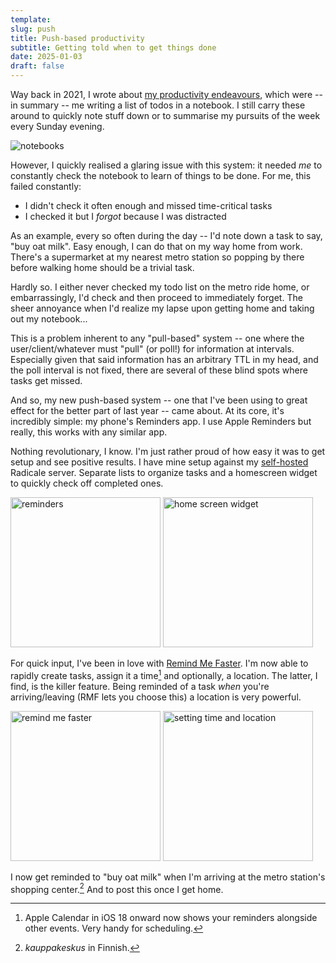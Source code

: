 ```yaml
---
template:
slug: push
title: Push-based productivity
subtitle: Getting told when to get things done
date: 2025-01-03
draft: false
---
```


Way back in 2021, I wrote about [my productivity endeavours][prod],
which were -- in summary -- me writing a list of todos in a notebook.
I still carry these around to quickly note stuff down or to summarise my
pursuits of the week every Sunday evening.

[prod]: /blog/bujo/
![notebooks](https://cdn.icyphox.sh/fit?url=http://files.garage.koti.lan/IMG_2558.jpg&width=1000&height=2000)

However, I quickly realised a glaring issue with this system: it needed
*me* to constantly check the notebook to learn of things to be done. For
me, this failed constantly:

* I didn't check it often enough and missed time-critical tasks
* I checked it but I *forgot* because I was distracted

As an example, every so often during the day -- I'd note down a task to
say, "buy oat milk". Easy enough, I can do that on my way home from
work. There's a supermarket at my nearest metro station so popping by
there before walking home should be a trivial task.

Hardly so. I either never checked my todo list on the metro ride home,
or embarrassingly, I'd check and then proceed to immediately forget. The
sheer annoyance when I'd realize my lapse upon getting home and taking
out my notebook...

This is a problem inherent to any "pull-based" system -- one where the
user/client/whatever must "pull" (or poll!) for information at
intervals. Especially given that said information has an arbitrary TTL
in my head, and the poll interval is not fixed, there are several of
these blind spots where tasks get missed.

And so, my new push-based system -- one that I've been using to great effect
for the better part of last year -- came about. At its core, it's
incredibly simple: my phone's Reminders app. I use Apple Reminders but
really, this works with any similar app.

Nothing revolutionary, I know. I'm just rather proud of how easy it was
to get setup and see positive results. I have mine setup against my
[self-hosted][sh] Radicale server. Separate lists to organize tasks and
a homescreen widget to quickly check off completed ones.

[sh]: /uses#homelab-k3s-cluster

<div class="row">
<img src="https://cdn.icyphox.sh/reminders.jpg" style="width: 240px;" alt="reminders">
<img src="https://cdn.icyphox.sh/hss.jpg" style="width: 240px;" alt="home screen widget">
</div>

For quick input, I've been in love with [Remind Me
Faster](https://apps.apple.com/us/app/remind-me-faster/id985555908). I'm
now able to rapidly create tasks, assign it a time[^1] and optionally, a
location. The latter, I find, is the killer feature. Being reminded of a
task *when* you're arriving/leaving (RMF lets you choose this) a
location is very powerful.

[^1]: Apple Calendar in iOS 18 onward now shows your reminders alongside
    other events. Very handy for scheduling.

<div class="row">
    <img src="https://cdn.icyphox.sh/IMG_2561.PNG" style="width: 240px;" alt="remind me faster">
    <img src="https://cdn.icyphox.sh/IMG_2563.jpg" style="width: 240px;" alt="setting time and location">
</div>

I now get reminded to "buy oat milk" when I'm arriving at the metro
station's shopping center.[^2] And to post this once I get home.

[^2]: _kauppakeskus_ in Finnish.
